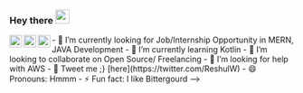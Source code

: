 ### Hey there <img src="https://media.giphy.com/media/hvRJCLFzcasrR4ia7z/giphy.gif" width="25px">


<a href="https://discord.gg/reshul">
  <img align="left" alt="Reshul's Discord" width="22px" src="https://raw.githubusercontent.com/peterthehan/peterthehan/master/assets/discord.svg" />
</a>
<a href="https://twitter.com/abhisheknaiidu">
  <img align="left" alt="Reshul Wate | Twitter" width="22px" src="https://raw.githubusercontent.com/peterthehan/peterthehan/master/assets/twitter.svg" />
</a>
<a href="https://in.linkedin.com/in/reshul-wate-62b4b7176">
  <img align="left" alt="Reshul's LinkedIN" width="22px" src="https://raw.githubusercontent.com/peterthehan/peterthehan/master/assets/linkedin.svg" />
</a>
- 🔭 I’m currently looking for Job/Internship Opportunity in MERN, JAVA Development
- 🌱 I’m currently learning Kotlin
- 👯 I’m looking to collaborate on Open Source/ Freelancing
- 🤔 I’m looking for help with AWS
- 💬 Tweet me ;} [here](https://twitter.com/ReshulW)
- 😄 Pronouns: Hmmm
- ⚡ Fun fact: I like Bittergourd
-->
